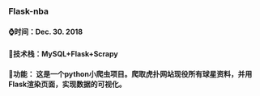### Flask-nba
#### ⌚时间：Dec. 30. 2018
#### 📃技术栈：MySQL+Flask+Scrapy
#### 🎨功能： 这是一个python小爬虫项目。爬取虎扑网站现役所有球星资料，并用Flask渲染页面，实现数据的可视化。
